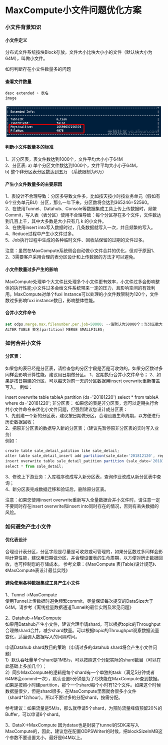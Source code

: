 # MaxCompute小文件问题优化方案
<h3>小文件背景知识</h3>
<h4>小文件定义</h4>
分布式文件系统按块Block存放，文件大小比块大小小的文件（默认块大小为64M），叫做小文件。

如何判断存在小文件数量多的问题
<h4>查看文件数量</h4>

```js
desc extended + 表名
image
```
<div style="text-align:center" align="center">
<img src="/images/小文件1.png" align="center" />
</div>

<h4>判断小文件数量多的标准</h4>
1、非分区表，表文件数达到1000个，文件平均大小小于64M</br>
2、分区表: a) 单个分区文件数达到1000个，文件平均大小小于64M，</br>
               b) 整个非分区表分区数达到五万 （系统限制为6万）</br>

<h4>产生小文件数量多的主要原因</h4>
1、表设计不合理导致：分区多导致文件多，比如按天按小时按业务单元（假如有6个业务单元BU）分区，那么一年下来，分区数将会达到365246=52560。</br>
2、在使用Tunnel、Datahub、Console等数据集成工具上传上传数据时，频繁Commit，写入表（表分区）使用不合理导致：每个分区存在多个文件，文件数达到几百上千，其中大多数是大小只有几 k 的小文件。</br>
3、在使用insert into写入数据时过，几条数据就写入一次，并且频繁的写入。</br>
4、Reduce过程中产生小文件过多。</br>
5、Job执行过程中生成的各种临时文件、回收站保留的过期的文件过多。</br>

注意：虽然在MaxCompute系统侧会自动做小文件合并的优化，但对于原因1、2、3需要客户采用合理的表分区设计和上传数据的方法才可以避免。

<h4>小文件数量过多产生的影响</h4>
MaxCompute处理单个大文件比处理多个小文件更有效率，小文件过多会影响整体的执行性能;小文件过多会给文件系统带来一定的压力，且影响空间的有效利用。MaxCompute对单个fuxi Instance可以处理的小文件数限制为120个，文件数过多影响fuxi instance数目，影响整体性能。

<h4>合并小文件命令</h4>

```js
set odps.merge.max.filenumber.per.job=50000; --值默认为50000个；当分区数大于50000时需要调整，最大可到1000000万，大于1000000的提交多次merge
ALTER TABLE 表名[partition] MERGE SMALLFILES;
```
<h3>如何合并小文件</h3>
<h4>分区表：</h4>
如果您的表已经是分区表，请检查您的分区字段是否是可收敛的，如果分区数过多同样会影响计算性能，建议用日期做分区。
1、定期执行合并小文件命令；
2、如果是按日期建的分区，可以每天对前一天的分区数据用insert overwrite重新覆盖写入。
例如：

insert overwrite table tableA partition (ds='20181220')
select * from tableA where ds='20181220';
非分区表：
如果您的表是非分区表，您可以定期执行合并小文件命令来优化小文件问题，但强烈建议您设计成分区表：</br>
1、先创建一个新的分区表，建议按日期做分区，合理设置生命周期，以方便进行历史数据回收；</br>
2、把原非分区表的数据导入新的分区表；（建议先暂停原非分区表的实时写入业务）</br>
例如：
```js
create table sale_detail_patition like sale_detail;
alter table sale_detail_insert add partition(sale_date='201812120', region='china');
insert overwrite table sale_detail_patition partition (sale_date='20181220', region='china')
select * from sale_detail;
```

3、修改上下游业务：入库程序改成写入新分区表，查询作业改成从新分区表中查询；</br>
4、新分区表完成数据迁移和验证后，删除原分区表。</br>

注意：如果您使用insert overwrite重新写入全量数据合并小文件时，请注意一定不要同时存在insert overwrite和insert into同时存在的情况，否则有丢失数据的风险。

<h3>如何避免产生小文件</h3>
<h4>优化表设计</h4>
合理设计表分区，分区字段是尽量是可收敛或可管理的，如果分区数过多同样会影响计算性能，建议用日期做分区，并合理设置表的生命周期，以方便对历史数据回收，也可控制您的存储成本。
参考文章：《MaxCompute 表(Table)设计规范》、《MaxCompute表设计最佳实践》</br>

<h4>避免使用各种数据集成工具产生小文件</h4>
1、Tunnel->MaxCompute</br>
使用Tunnel上传数据时避免频繁commit，尽量保证每次提交的DataSize大于64M，请参考《离线批量数据通道Tunnel的最佳实践及常见问题》

2、Datahub->MaxCompute</br>
如果用Datahub产生小文件，建议合理申请shard，可以根据topic的Throughput合理做shard合并，减少shard数量。可以根据topic的Throughput观察数据流量变化，适当调大数据写入的间隔时间。

申请Datahub shard数目的策略（申请过多的datahub shard将会产生小文件问题）</br>
1）默认吞吐量单个shard是1MB/s，可以按照这个分配实际的shard数目（可以在此基础上多加几个）；</br>
2）同步MaxCompute的逻辑是每个shard有一个单独的task（满足5分钟或者64MB会commit一次），默认设置5分钟是为了尽快能在MaxCompute查到数据。如果是按照小时建partition，那个一个shard每个小时有12个文件。如果这个时候数据量很少，但是shard很多，在MaxCompute里面就会很多小文件（shard*12/hour）。所以不要过多的分配shard，按需分配。</br>

参考建议：​​如果流量是5M/s，那么就申请5个shard，为预防流量峰值预留20%的Buffer，可以申请6个shard。

3、DataX->MaxCompute
因为datax也是封装了tunnel的SDK来写入MaxCompute的，因此，建议您在配置ODPSWriter的时候，把blockSizeInMB这个参数不要设置太小，最好是64M以上。
